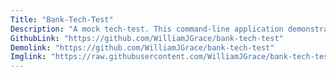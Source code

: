 ```yaml
---
Title: "Bank-Tech-Test"
Description: "A mock tech-test. This command-line application demonstrates my OOP and TDD skills"
GithubLink: "https://github.com/WilliamJGrace/bank-tech-test"
Demolink: "https://github.com/WilliamJGrace/bank-tech-test"
Imglink: "https://raw.githubusercontent.com/WilliamJGrace/bank-tech-test/master/Screenshot%202020-04-23%20at%2020.10.54.png"
---
```


